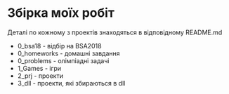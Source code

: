 ﻿# Збірка моїх робіт

Деталі по кожному з проектів знаходяться в відповідному README.md

 * 0_bsa18 - відбір на BSA2018
 * 0_homeworks - домашні завдання
 * 0_problems - олімпіадні задачі
 * 1_Games - ігри
 * 2_prj - проекти
 * 3_dll - проекти, які збираються в dll

